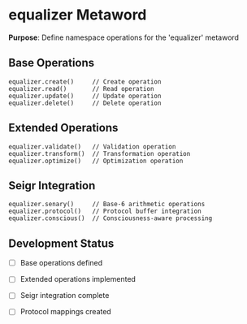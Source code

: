 # equalizer Metaword

**Purpose**: Define namespace operations for the 'equalizer' metaword

## Base Operations

```hyphos
equalizer.create()     // Create operation
equalizer.read()       // Read operation  
equalizer.update()     // Update operation
equalizer.delete()     // Delete operation
```

## Extended Operations

```hyphos
equalizer.validate()   // Validation operation
equalizer.transform()  // Transformation operation
equalizer.optimize()   // Optimization operation
```

## Seigr Integration

```hyphos
equalizer.senary()     // Base-6 arithmetic operations
equalizer.protocol()   // Protocol buffer integration
equalizer.conscious()  // Consciousness-aware processing
```

## Development Status

- [ ] Base operations defined
- [ ] Extended operations implemented  
- [ ] Seigr integration complete
- [ ] Protocol mappings created

